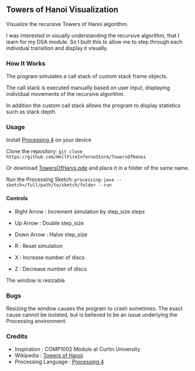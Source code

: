## Towers of Hanoi Visualization

Visualize the recursive Towers of Hanoi algorithm.

I was interested in visually understanding the recursive algorithm, that I learn for my DSA module. So I built this to allow me to step through each individual transition and display it visually.

### How It Works

The program simulates a call stack of custom stack frame objects.

The call stack is executed manually based on user input, displaying individual movements of the recursive algorithm.

In addition the custom call stack allows the program to display statistics such as stack depth.

### Usage

Install [Processing 4](https://processing.org/) on your device

Clone the repository: `git clone https://github.com/HellFireInfernoStorm/TowersOfHanoi`


Or download [TowersOfHanoi.pde](TowersOfHanoi.pde) and place it in a folder of the same name.

Run the Processing Sketch: `processing-java --sketch=/full/path/to/sketch/folder --run`

#### Controls

- Right Arrow : Increment simulation by step_size steps

- Up Arrow : Double step_size

- Down Arrow : Halve step_size

- R : Reset simulation

- X : Increase number of discs

- Z : Decrease number of discs

The window is resizable

### Bugs

Resizing the window causes the program to crash sometimes. The exact cause cannot be isolated, but is believed to be an issue underlying the Processing environment.

### Credits

- Inspiration : COMP1002 Module at Curtin University
- Wikipedia : [Towers of Hanoi](https://en.wikipedia.org/wiki/Tower_of_Hanoi)
- Processing Language : [Processing 4](https://processing.org/)
